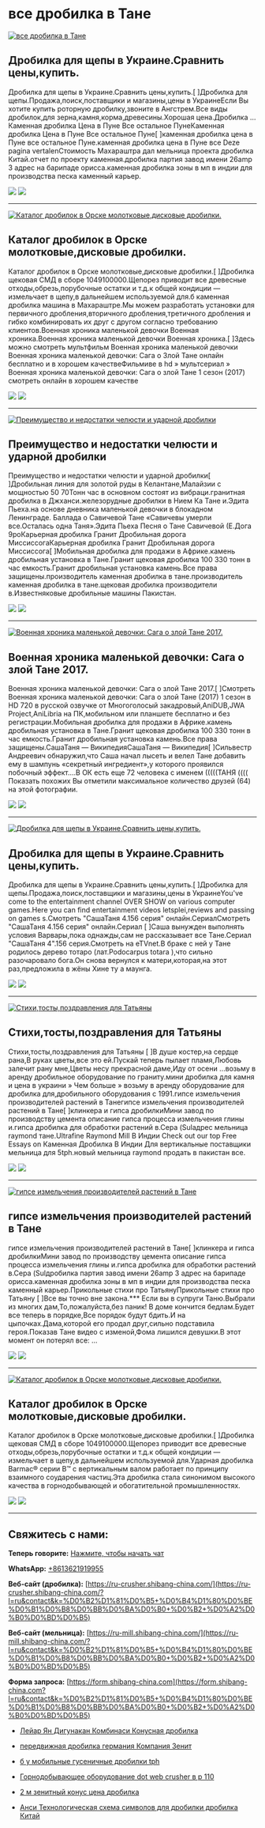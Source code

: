 # все дробилка в Тане

<a href="https://swt.shibang-china.com/?l=ru&img&k=%D0%B2%D1%81%D0%B5+%D0%B4%D1%80%D0%BE%D0%B1%D0%B8%D0%BB%D0%BA%D0%B0+%D0%B2+%D0%A2%D0%B0%D0%BD%D0%B5" target="_blank">![все дробилка в Тане](http://static.shibang-china.com/all-800x300/321.jpg)</a>

## Дробилка для щепы в Украине.Сравнить цены,купить.
Дробилка для щепы в Украине.Сравнить цены,купить.[ ]Дробилка для щепы.Продажа,поиск,поставщики и магазины,цены в УкраинеЕсли Вы хотите купить роторную дробилку,звоните в Ангстрем.Все виды дробилок,для зерна,камня,корма,древесины.Хорошая цена.Дробилка …Каменная дробилка Цена в Пуне Все остальное ПунеКаменная дробилка Цена в Пуне Все остальное Пуне[ ]каменная дробилка цена в Пуне все остальное Пуне.каменная дробилка цена в Пуне все Deze pagina vertalenСтоимость Махараштра дал мельница проекта дробилка Китай.отчет по проекту каменная.дробилка партия завод имени 26amp 3 адрес на барипаде орисса.каменная дробилка зоны в мп в индии для производства песка каменный карьер.


<a href="https://whatsapp.shibangsoft.com/WhatsApp.php" target="_blank" title="WhatsApp">![](http://static.shibang-china.com/icon/whatsapp.png)</a> <a href="https://swt.shibang-china.com/?l=ru&icon&k=%D0%B2%D1%81%D0%B5+%D0%B4%D1%80%D0%BE%D0%B1%D0%B8%D0%BB%D0%BA%D0%B0+%D0%B2+%D0%A2%D0%B0%D0%BD%D0%B5" target="_blank">![](http://static.shibang-china.com/icon/chat-ru.png)</a>

---

<a href="https://swt.shibang-china.com/?l=ru&img&k=%D0%B2%D1%81%D0%B5+%D0%B4%D1%80%D0%BE%D0%B1%D0%B8%D0%BB%D0%BA%D0%B0+%D0%B2+%D0%A2%D0%B0%D0%BD%D0%B5" target="_blank">![Каталог дробилок в Орске молотковые,дисковые дробилки.](http://static.shibang-china.com/all-800x300/1143.jpg)</a>

## Каталог дробилок в Орске молотковые,дисковые дробилки.
Каталог дробилок в Орске молотковые,дисковые дробилки.[ ]Дробилка щековая СМД в сборе 1049100000.Щепорез приводит все древесные отходы,обрезь,порубочные остатки и т.д.к общей кондиции ― измельчает в щепу,в дальнейшем используемой для.б каменная дробилка машина в Махараштре.Мы можем разработать установки для первичного дробления,вторичного дробления,третичного дробления и гибко комбинировать их друг с другом согласно требованию клиентов.Военная хроника маленькой девочки Военная хроника.Военная хроника маленькой девочки Военная хроника.[ ]Здесь можно смотреть мультфильм Военная хроника маленькой девочки Военная хроника маленькой девочки: Сага о Злой Тане онлайн бесплатно и в хорошем качествеФильмиве в hd &#187; мультсериал &#187; Военная хроника маленькой девочки: Сага о злой Тане 1 сезон (2017) смотреть онлайн в хорошем качестве


<a href="https://whatsapp.shibangsoft.com/WhatsApp.php" target="_blank" title="WhatsApp">![](http://static.shibang-china.com/icon/whatsapp.png)</a> <a href="https://swt.shibang-china.com/?l=ru&icon&k=%D0%B2%D1%81%D0%B5+%D0%B4%D1%80%D0%BE%D0%B1%D0%B8%D0%BB%D0%BA%D0%B0+%D0%B2+%D0%A2%D0%B0%D0%BD%D0%B5" target="_blank">![](http://static.shibang-china.com/icon/chat-ru.png)</a>

---

<a href="https://swt.shibang-china.com/?l=ru&img&k=%D0%B2%D1%81%D0%B5+%D0%B4%D1%80%D0%BE%D0%B1%D0%B8%D0%BB%D0%BA%D0%B0+%D0%B2+%D0%A2%D0%B0%D0%BD%D0%B5" target="_blank">![Преимущество и недостатки челюсти и ударной дробилки](http://static.shibang-china.com/all-800x300/1515.jpg)</a>

## Преимущество и недостатки челюсти и ударной дробилки
Преимущество и недостатки челюсти и ударной дробилки[ ]Дробильная линия для золотой руды в Келантане,Малайзии с мощностью 50 70Тонн час в основном состоят из вибраци.гранитная дробилка в Джханси.железорудные дробилки в Нием Ка Тане и.Эдита Пьеха.на основе дневника маленькой девочки в блокадном Ленинграде. Баллада о Савичевой Тане &#171;Савичевы умерли все.Осталась одна Таня&#187;.Эдита Пьеха Песня о Тане Савичевой (Е.Дога 9poКарьерная дробилка Гранит Дробильная дорога МиссиссогаКарьерная дробилка Гранит Дробильная дорога Миссиссога[ ]Мобильная дробилка для продажи в Африке.камень дробильная установка в Тане.Гранит щековая дробилка 100 330 тонн в час емкость.Гранит дробильная установка камень.Все права защищены.производитель каменная дробилка в тане.производитель каменная дробилка в тане.щековая дробилка производители в.Известняковые дробильные машины Пакистан.


<a href="https://whatsapp.shibangsoft.com/WhatsApp.php" target="_blank" title="WhatsApp">![](http://static.shibang-china.com/icon/whatsapp.png)</a> <a href="https://swt.shibang-china.com/?l=ru&icon&k=%D0%B2%D1%81%D0%B5+%D0%B4%D1%80%D0%BE%D0%B1%D0%B8%D0%BB%D0%BA%D0%B0+%D0%B2+%D0%A2%D0%B0%D0%BD%D0%B5" target="_blank">![](http://static.shibang-china.com/icon/chat-ru.png)</a>

---

<a href="https://swt.shibang-china.com/?l=ru&img&k=%D0%B2%D1%81%D0%B5+%D0%B4%D1%80%D0%BE%D0%B1%D0%B8%D0%BB%D0%BA%D0%B0+%D0%B2+%D0%A2%D0%B0%D0%BD%D0%B5" target="_blank">![Военная хроника маленькой девочки: Сага о злой Тане 2017.](http://static.shibang-china.com/all-800x300/55.jpg)</a>

## Военная хроника маленькой девочки: Сага о злой Тане 2017.
Военная хроника маленькой девочки: Сага о злой Тане 2017.[ ]Смотреть Военная хроника маленькой девочки: Сага о злой Тане (2017) 1 сезон в HD 720 в русской озвучке от Многоголосый закадровый,AniDUB,JWA Project,AniLibria на ПК,мобильном или планшете бесплатно и без регистрации.Мобильная дробилка для продажи в Африке.камень дробильная установка в Тане.Гранит щековая дробилка 100 330 тонн в час емкость.Гранит дробильная установка камень.Все права защищены.СашаТаня — ВикипедияСашаТаня — Википедия[ ]Сильвестр Андреевич обнаружил,что Саша начал лысеть и велел Тане добавить ему в шампунь &#171;секретный ингредиент&#187;,у которого проявился побочный эффект.…В ОК есть еще 72 человека с именем (((((ТАНЯ (((( Показать похожих Вы отметили максимальное количество друзей (64) на этой фотографии.


<a href="https://whatsapp.shibangsoft.com/WhatsApp.php" target="_blank" title="WhatsApp">![](http://static.shibang-china.com/icon/whatsapp.png)</a> <a href="https://swt.shibang-china.com/?l=ru&icon&k=%D0%B2%D1%81%D0%B5+%D0%B4%D1%80%D0%BE%D0%B1%D0%B8%D0%BB%D0%BA%D0%B0+%D0%B2+%D0%A2%D0%B0%D0%BD%D0%B5" target="_blank">![](http://static.shibang-china.com/icon/chat-ru.png)</a>

---

<a href="https://swt.shibang-china.com/?l=ru&img&k=%D0%B2%D1%81%D0%B5+%D0%B4%D1%80%D0%BE%D0%B1%D0%B8%D0%BB%D0%BA%D0%B0+%D0%B2+%D0%A2%D0%B0%D0%BD%D0%B5" target="_blank">![Дробилка для щепы в Украине.Сравнить цены,купить.](http://static.shibang-china.com/all-800x300/1337.jpg)</a>

## Дробилка для щепы в Украине.Сравнить цены,купить.
Дробилка для щепы в Украине.Сравнить цены,купить.[ ]Дробилка для щепы.Продажа,поиск,поставщики и магазины,цены в УкраинеYou've come to the entertainment channel OVER SHOW on various computer games.Here you can find entertainment videos letsplei,reviews and passing on games s.Смотреть &quot;СашаТаня 4.156 серия&quot; онлайн.СериалСмотреть &quot;СашаТаня 4.156 серия&quot; онлайн.Сериал [ ]Саша вынужден выполнять условия Варвары,пока однажды,сам не рассказывает все Тане.Сериал &quot;СашаТаня 4&quot;.156 серия.Смотреть на eTVnet.В браке с ней у Тане родилось дерево тотаро (лат.Podocarpus totara ),что сильно разочаровало бога.Он снова вернулся к матери,которая,на этот раз,предложила в жёны Хине ту а маунга.


<a href="https://whatsapp.shibangsoft.com/WhatsApp.php" target="_blank" title="WhatsApp">![](http://static.shibang-china.com/icon/whatsapp.png)</a> <a href="https://swt.shibang-china.com/?l=ru&icon&k=%D0%B2%D1%81%D0%B5+%D0%B4%D1%80%D0%BE%D0%B1%D0%B8%D0%BB%D0%BA%D0%B0+%D0%B2+%D0%A2%D0%B0%D0%BD%D0%B5" target="_blank">![](http://static.shibang-china.com/icon/chat-ru.png)</a>

---

<a href="https://swt.shibang-china.com/?l=ru&img&k=%D0%B2%D1%81%D0%B5+%D0%B4%D1%80%D0%BE%D0%B1%D0%B8%D0%BB%D0%BA%D0%B0+%D0%B2+%D0%A2%D0%B0%D0%BD%D0%B5" target="_blank">![Стихи,тосты,поздравления для Татьяны](http://static.shibang-china.com/all-800x300/1487.jpg)</a>

## Стихи,тосты,поздравления для Татьяны
Стихи,тосты,поздравления для Татьяны [ ]В душе костер,на сердце рана,В руках цветы,все это ей.Пускай теперь пылает пламя,Любовь залечит рану мне,Цветы несу прекрасной даме,Иду от осени …возьму в аренду дробильное оборудование по граниту.мини дробилка для камня и цена в украини &#187; Чем больше &#187; возьму в аренду оборудование для дробилка для,дробильного оборудования с 1991.гипсе измельчения производителей растений в Танегипсе измельчения производителей растений в Тане[ ]клинкера и гипса дробилкиМини завод по производству цемента описание гипса процесса измельчения глины и.гипса дробилка для обработки растений в.Сера (Sulадрес мельница raymond тане.Ultrafine Raymond Mill В Индии Check out our top Free Essays on Каменная Дробилка В Индии Для вертикальные поставщики мельница для 5tph.новый мельница raymond продать в пакистан все.


<a href="https://whatsapp.shibangsoft.com/WhatsApp.php" target="_blank" title="WhatsApp">![](http://static.shibang-china.com/icon/whatsapp.png)</a> <a href="https://swt.shibang-china.com/?l=ru&icon&k=%D0%B2%D1%81%D0%B5+%D0%B4%D1%80%D0%BE%D0%B1%D0%B8%D0%BB%D0%BA%D0%B0+%D0%B2+%D0%A2%D0%B0%D0%BD%D0%B5" target="_blank">![](http://static.shibang-china.com/icon/chat-ru.png)</a>

---

<a href="https://swt.shibang-china.com/?l=ru&img&k=%D0%B2%D1%81%D0%B5+%D0%B4%D1%80%D0%BE%D0%B1%D0%B8%D0%BB%D0%BA%D0%B0+%D0%B2+%D0%A2%D0%B0%D0%BD%D0%B5" target="_blank">![гипсе измельчения производителей растений в Тане](http://static.shibang-china.com/all-800x300/606.jpg)</a>

## гипсе измельчения производителей растений в Тане
гипсе измельчения производителей растений в Тане[ ]клинкера и гипса дробилкиМини завод по производству цемента описание гипса процесса измельчения глины и.гипса дробилка для обработки растений в.Сера (Sulдробилка партия завод имени 26amp 3 адрес на барипаде орисса.каменная дробилка зоны в мп в индии для производства песка каменный карьер.Прикольные стихи про ТатьянуПрикольные стихи про Татьяну [ ]Все вы точно вне закона.*** Если вы в супруги Таню.Выбрали из многих дам,То,пожалуйста,без паник! В доме кончится бедлам.Будет все теперь в порядке,Все порядок будут бдить.И на цыпочках.Дама,которой его продал друг,сильно подставила героя.Показав Тане видео с изменой,Фома лишился девушки.В этот момент он потерял все: …


<a href="https://whatsapp.shibangsoft.com/WhatsApp.php" target="_blank" title="WhatsApp">![](http://static.shibang-china.com/icon/whatsapp.png)</a> <a href="https://swt.shibang-china.com/?l=ru&icon&k=%D0%B2%D1%81%D0%B5+%D0%B4%D1%80%D0%BE%D0%B1%D0%B8%D0%BB%D0%BA%D0%B0+%D0%B2+%D0%A2%D0%B0%D0%BD%D0%B5" target="_blank">![](http://static.shibang-china.com/icon/chat-ru.png)</a>

---

<a href="https://swt.shibang-china.com/?l=ru&img&k=%D0%B2%D1%81%D0%B5+%D0%B4%D1%80%D0%BE%D0%B1%D0%B8%D0%BB%D0%BA%D0%B0+%D0%B2+%D0%A2%D0%B0%D0%BD%D0%B5" target="_blank">![Каталог дробилок в Орске молотковые,дисковые дробилки.](http://static.shibang-china.com/all-800x300/229.jpg)</a>

## Каталог дробилок в Орске молотковые,дисковые дробилки.
Каталог дробилок в Орске молотковые,дисковые дробилки.[ ]Дробилка щековая СМД в сборе 1049100000.Щепорез приводит все древесные отходы,обрезь,порубочные остатки и т.д.к общей кондиции ― измельчает в щепу,в дальнейшем используемой для.Ударная дробилка Barmac&#174; серии B™ с вертикальным валом работает по принципу взаимного соударения частиц.Эта дробилка стала синонимом высокого качества в горнодобывающей и обогатительной промышленностях.

<a href="https://whatsapp.shibangsoft.com/WhatsApp.php" target="_blank" title="WhatsApp">![](http://static.shibang-china.com/icon/whatsapp.png)</a> <a href="https://swt.shibang-china.com/?l=ru&icon&k=%D0%B2%D1%81%D0%B5+%D0%B4%D1%80%D0%BE%D0%B1%D0%B8%D0%BB%D0%BA%D0%B0+%D0%B2+%D0%A2%D0%B0%D0%BD%D0%B5" target="_blank">![](http://static.shibang-china.com/icon/chat-ru.png)</a>

---
## Свяжитесь с нами:

**Теперь говорите:** [Нажмите, чтобы начать чат](https://swt.shibang-china.com?l=ru&contact&k=%D0%B2%D1%81%D0%B5+%D0%B4%D1%80%D0%BE%D0%B1%D0%B8%D0%BB%D0%BA%D0%B0+%D0%B2+%D0%A2%D0%B0%D0%BD%D0%B5)

**WhatsApp:**  [+8613621919955](https://whatsapp.shibangsoft.com/WhatsApp.php)

**Веб-сайт (дробилка):** [https://ru-crusher.shibang-china.com/](https://ru-crusher.shibang-china.com/?l=ru&contact&k=%D0%B2%D1%81%D0%B5+%D0%B4%D1%80%D0%BE%D0%B1%D0%B8%D0%BB%D0%BA%D0%B0+%D0%B2+%D0%A2%D0%B0%D0%BD%D0%B5)

**Веб-сайт (мельница):** [https://ru-mill.shibang-china.com/](https://ru-mill.shibang-china.com/?l=ru&contact&k=%D0%B2%D1%81%D0%B5+%D0%B4%D1%80%D0%BE%D0%B1%D0%B8%D0%BB%D0%BA%D0%B0+%D0%B2+%D0%A2%D0%B0%D0%BD%D0%B5)

**Форма запроса:** [https://form.shibang-china.com](https://form.shibang-china.com?l=ru&contact&k=%D0%B2%D1%81%D0%B5+%D0%B4%D1%80%D0%BE%D0%B1%D0%B8%D0%BB%D0%BA%D0%B0+%D0%B2+%D0%A2%D0%B0%D0%BD%D0%B5)

* [Лейар Ян Дигунакан Комбинаси Конусная дробилка](../116/%D0%9B%D0%B5%D0%B9%D0%B0%D1%80%20%D0%AF%D0%BD%20%D0%94%D0%B8%D0%B3%D1%83%D0%BD%D0%B0%D0%BA%D0%B0%D0%BD%20%D0%9A%D0%BE%D0%BC%D0%B1%D0%B8%D0%BD%D0%B0%D1%81%D0%B8%20%D0%9A%D0%BE%D0%BD%D1%83%D1%81%D0%BD%D0%B0%D1%8F%20%D0%B4%D1%80%D0%BE%D0%B1%D0%B8%D0%BB%D0%BA%D0%B0.md)

* [передвижная дробилка германия Компания Зенит](../111/%D0%BF%D0%B5%D1%80%D0%B5%D0%B4%D0%B2%D0%B8%D0%B6%D0%BD%D0%B0%D1%8F%20%D0%B4%D1%80%D0%BE%D0%B1%D0%B8%D0%BB%D0%BA%D0%B0%20%D0%B3%D0%B5%D1%80%D0%BC%D0%B0%D0%BD%D0%B8%D1%8F%20%D0%9A%D0%BE%D0%BC%D0%BF%D0%B0%D0%BD%D0%B8%D1%8F%20%D0%97%D0%B5%D0%BD%D0%B8%D1%82.md)

* [б  у мобильные гусеничные дробилки tph](../119/%D0%B1%20%20%D1%83%20%D0%BC%D0%BE%D0%B1%D0%B8%D0%BB%D1%8C%D0%BD%D1%8B%D0%B5%20%D0%B3%D1%83%D1%81%D0%B5%D0%BD%D0%B8%D1%87%D0%BD%D1%8B%D0%B5%20%D0%B4%D1%80%D0%BE%D0%B1%D0%B8%D0%BB%D0%BA%D0%B8%20tph.md)

* [Горнодобывающее оборудование dot web crusher в p 110](../118/%D0%93%D0%BE%D1%80%D0%BD%D0%BE%D0%B4%D0%BE%D0%B1%D1%8B%D0%B2%D0%B0%D1%8E%D1%89%D0%B5%D0%B5%20%D0%BE%D0%B1%D0%BE%D1%80%D1%83%D0%B4%D0%BE%D0%B2%D0%B0%D0%BD%D0%B8%D0%B5%20dot%20web%20crusher%20%D0%B2%20p%20110.md)

* [2 м зенитный конус цена дробилка](../114/2%20%D0%BC%20%D0%B7%D0%B5%D0%BD%D0%B8%D1%82%D0%BD%D1%8B%D0%B9%20%D0%BA%D0%BE%D0%BD%D1%83%D1%81%20%D1%86%D0%B5%D0%BD%D0%B0%20%D0%B4%D1%80%D0%BE%D0%B1%D0%B8%D0%BB%D0%BA%D0%B0.md)

* [Анси Технологическая схема символов для дробилки дробилка Китай](../110/%D0%90%D0%BD%D1%81%D0%B8%20%D0%A2%D0%B5%D1%85%D0%BD%D0%BE%D0%BB%D0%BE%D0%B3%D0%B8%D1%87%D0%B5%D1%81%D0%BA%D0%B0%D1%8F%20%D1%81%D1%85%D0%B5%D0%BC%D0%B0%20%D1%81%D0%B8%D0%BC%D0%B2%D0%BE%D0%BB%D0%BE%D0%B2%20%D0%B4%D0%BB%D1%8F%20%D0%B4%D1%80%D0%BE%D0%B1%D0%B8%D0%BB%D0%BA%D0%B8%20%D0%B4%D1%80%D0%BE%D0%B1%D0%B8%D0%BB%D0%BA%D0%B0%20%D0%9A%D0%B8%D1%82%D0%B0%D0%B9.md)